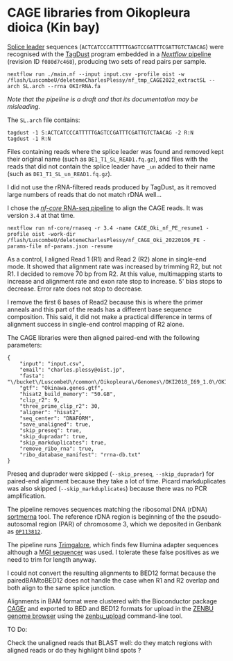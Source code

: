 CAGE libraries from Oikopleura dioica (Kin bay)
===============================================

[Splice leader](https://doi.org/10.1128/MCB.24.17.7795-7805.2004)
sequences (`ACTCATCCCATTTTTGAGTCCGATTTCGATTGTCTAACAG`) were recognised with
the [TagDust](https://doi.org/10.1186/s12859-015-0454-y) program embedded
in a [_Nextflow_ pipeline](https://github.com/oist/plessy_splitspliceleaderpe)
(revision ID `f080d7c468`), producing two sets of read pairs per sample.

    nextflow run ./main.nf --input input.csv -profile oist -w /flash/LuscombeU/deletemeCharlesPlessy/nf_tmp_CAGE2022_extractSL --arch SL.arch --rrna OKIrRNA.fa
    
_Note that the pipeline is a draft and that its documentation may be misleading._

The `SL.arch` file contains:

    tagdust -1 S:ACTCATCCCATTTTTGAGTCCGATTTCGATTGTCTAACAG -2 R:N
    tagdust -1 R:N

Files containing reads where the splice leader was found and removed kept
their original name (such as `DE1_T1_SL_READ1.fq.gz`), and files with the
reads that did not contain the splice leader have `_un` added to their
name (such as `DE1_T1_SL_un_READ1.fq.gz`).

I did not use the rRNA-filtered reads produced by TagDust, as it removed
large numbers of reads that do not match rDNA well...

I chose the [_nf-core_ RNA-seq pipeline](https://nf-co.re/rnaseq) to align
the CAGE reads.  It was version `3.4` at that time.

    nextflow run nf-core/rnaseq -r 3.4 -name CAGE_Oki_nf_PE_resume1 -profile oist -work-dir /flash/LuscombeU/deletemeCharlesPlessy/nf_CAGE_Oki_20220106_PE -params-file nf-params.json -resume

As a control, I aligned Read 1 (R1) and Read 2 (R2) alone in single-end
mode.  It showed that alignment rate was increased by trimming R2, but not R1.
I decided to remove 70 bp from R2.  At this value, multimapping starts to
increase and alignment rate and exon rate stop to increase.  5' bias stops to
decrease.  Error rate does not stop to decrease.

I remove the first 6 bases of Read2 because this is where the primer anneals
and this part of the reads has a different base sequence composition.  This
said, it did not make a practical difference in terms of alignment success in
single-end control mapping of R2 alone.

The CAGE libraries were then aligned paired-end with the following parameters:
```
{
    "input": "input.csv",
    "email": "charles.plessy@oist.jp",
    "fasta": "\/bucket\/LuscombeU\/common\/Oikopleura\/Genomes\/OKI2018_I69_1.0\/OKI2018_I69_1.0.fa",
    "gtf": "Okinawa.genes.gtf",
    "hisat2_build_memory": "50.GB",
    "clip_r2": 9,
    "three_prime_clip_r2": 30,
    "aligner": "hisat2",
    "seq_center": "DNAFORM",
    "save_unaligned": true,
    "skip_preseq": true,
    "skip_dupradar": true,
    "skip_markduplicates": true,
    "remove_ribo_rna": true,
    "ribo_database_manifest": "rrna-db.txt"
}
```

Preseq and duprader were skipped (`--skip_preseq`, `--skip_dupradar`) for
paired-end alignment because they take a lot of time.  Picard markduplicates
was also skipped (`--skip_markduplicates`) because there was no PCR
amplification.

The pipeline removes sequences matching the ribosomal DNA (rDNA)
[sortmerna](https://doi.org/10.1093/bioinformatics/bts611) tool.
The reference rDNA region is beginning of the the pseudo-autosomal region (PAR)
of chromosome 3, which we deposited in Genbank as
[`OP113812`](https://www.ncbi.nlm.nih.gov/nucleotide/OP113812.1).

The pipeline runs [Trimgalore](https://www.bioinformatics.babraham.ac.uk/projects/trim_galore/),
which finds few Illumina adapter sequences although a
[MGI sequencer](https://en.mgi-tech.com/products/) was used.  I tolerate these
false positives as we need to trim for length anyway.

I could not convert the resulting alignments to BED12 format because the
pairedBAMtoBED12 does not handle the case when R1 and R2 overlap and both
align to the same splice junction.

Alignments in BAM format were clustered with the Bioconductor package
[CAGEr](https://bioconductor.org/packages/CAGEr) and exported to BED and BED12
formats for upload in the [ZENBU genome browser](https://fantom.gsc.riken.jp/zenbu)
using the [zenbu_upload](https://github.com/jessica-severin/ZENBU) command-line tool.

TO Do:

Check the unaligned reads that BLAST well: do they match regions with aligned reads or do they
highlight blind spots ?
